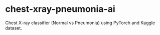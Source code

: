 # chest-xray-pneumonia-ai
Chest X-ray classifier (Normal vs Pneumonia) using PyTorch and Kaggle dataset.
